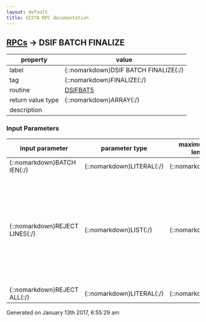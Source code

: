 ```yaml
---
layout: default
title: VISTA RPC documentation
---
```




## [RPCs](TableOfContent.md) &#8594; DSIF BATCH FINALIZE 

 property | value 
--- | --- 
 label | {::nomarkdown}DSIF BATCH FINALIZE{:/}
 tag | {::nomarkdown}FINALIZE{:/}
 routine | [DSIFBAT5](http://code.osehra.org/dox/Routine_DSIFBAT5_source.html)
 return value type | {::nomarkdown}ARRAY{:/}
 description | 

### Input Parameters

| input parameter | parameter type | maximum data length | required | description | 
| --- | --- | --- | --- | --- | 
| {::nomarkdown}BATCH IEN{:/} | {::nomarkdown}LITERAL{:/} | {::nomarkdown}15{:/} | {::nomarkdown}true{:/} |  | 
| {::nomarkdown}REJECT LINES{:/} | {::nomarkdown}LIST{:/} | {::nomarkdown}80{:/} | {::nomarkdown}true{:/} | {::nomarkdown}B3 Batches: REJL(line)=Pmt ID^Invoice^reject reason (2-40 characters) B9 Batches: REJL(1)=Invoice^reject reason (2-40 characters)] PMT ID = Patient IEN;Vendor IEN;Date of Serice IEN;Service provided IEN{:/} | 
| {::nomarkdown}REJECT ALL{:/} | {::nomarkdown}LITERAL{:/} | {::nomarkdown}1{:/} | {::nomarkdown}true{:/} | {::nomarkdown}1 (yes) 0 (no){:/} | 




 Generated on January 13th 2017, 6:55:29 am